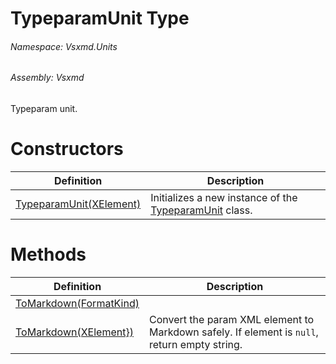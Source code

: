 <a name='T-Vsxmd-Units-TypeparamUnit'></a>
# TypeparamUnit Type

###### Namespace:  Vsxmd.Units

###### Assembly:  Vsxmd

Typeparam unit.

# Constructors

| Definition | Description |
|-|-|
| [TypeparamUnit(XElement)](Constructors/Constructors.md) | Initializes a new instance of the [TypeparamUnit](./../TypeparamUnit.md) class. |

# Methods

| Definition | Description |
|-|-|
| [ToMarkdown(FormatKind)](Methods/ToMarkdown.md) |  |
| [ToMarkdown(XElement})](Methods/ToMarkdown.md) | Convert the param XML element to Markdown safely. If element is `null`, return empty string. |
